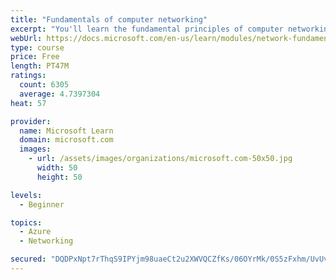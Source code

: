 ```yaml
---
title: "Fundamentals of computer networking"
excerpt: "You'll learn the fundamental principles of computer networking to prepare you for the Azure admin and developer learning paths."
webUrl: https://docs.microsoft.com/en-us/learn/modules/network-fundamentals/
type: course
price: Free
length: PT47M
ratings:
  count: 6305
  average: 4.7397304
heat: 57

provider:
  name: Microsoft Learn
  domain: microsoft.com
  images:
    - url: /assets/images/organizations/microsoft.com-50x50.jpg
      width: 50
      height: 50

levels:
  - Beginner

topics:
  - Azure
  - Networking

secured: "DQDPxNpt7rThqS9IPYjm98uaeCt2u2XWVQCZfKs/06OYrMk/0S5zFxhm/UvUvNeWqabUrrhaoY9fnA6W/tFg3jOrqLR9TSEVUgmOS8z7ezpqW9NGD/2nfJFPHQe+HcKJ1UaXcAbKo24/wfidfk/oG2MXl3GlCQq+MI48Rd4ASPDhJNBLAsDKFzSelTsp+SNa5FhUDX94meWCFNnNqOZMsmJo9vfuAZVpW9rMW6U2I3JlyLYzAcjC9kfnzpOgDpLHB+V4sNUNK6hdcGbhJ4MNTbEKXs60qwpHOC5TJqI+IeSAfKnFyWXSie052m+8ie+mpSPUn72I8K4DN/6ArQdvNhRi/zhGbBj1/jW6WP+xtynI8AIEuRvqgqcT3M3tLaY0Bnz0WCSA2iaSZpLySO1yatrloxH6mDtvPSFRgnwF1FU=;5jcjwWcRoMLcfHB6FQ48QQ=="
---
```


